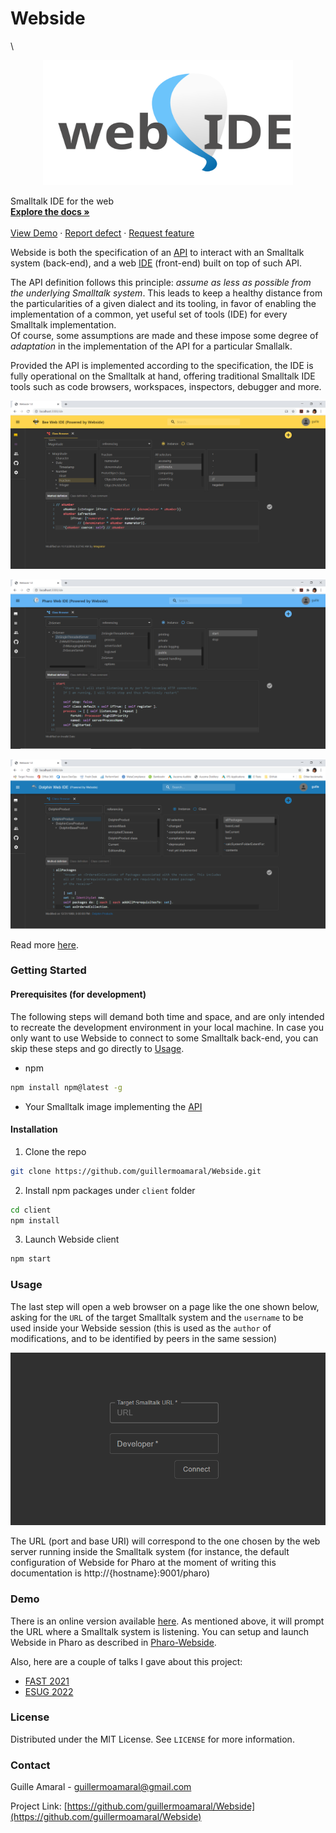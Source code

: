 # Webside

\


<div align="center">

<img src="docs/images/webSide.svg" alt="" height="200" width="400">

</div>

Smalltalk IDE for the web\
[**Explore the docs »**](docs/)\
\
[View Demo](https://webside-zglu.onrender.com) · [Report defect](https://github.com/guillermoamaral/Webside/issues/new?labels=Type%3A+Defect) · [Request feature](https://github.com/guillermoamaral/Webside/issues/new?labels=Type%3A+Feature)

Webside is both the specification of an [API](docs/api/) to interact with an Smalltalk system (back-end), and a web [IDE](docs/) (front-end) built on top of such API.

The API definition follows this principle: _assume as less as possible from the underlying Smalltalk system_. This leads to keep a healthy distance from the particularities of a given dialect and its tooling, in favor of enabling the implementation of a common, yet useful set of tools (IDE) for every Smalltalk implementation.\
Of course, some assumptions are made and these impose some degree of _adaptation_ in the implementation of the API for a particular Smallalk.

Provided the API is implemented according to the specification, the IDE is fully operational on the Smalltalk at hand, offering traditional Smalltalk IDE tools such as code browsers, workspaces, inspectors, debugger and more.

![Webside on Bee](docs/images/WebsideBee.png)

![Webside on Pharo](docs/images/WebsidePharo.png)

![Webside on Dolphin](docs/images/WebsideDolphin.png)

Read more [here](docs/).

### Getting Started

#### Prerequisites (for development)

The following steps will demand both time and space, and are only intended to recreate the development environment in your local machine. In case you only want to use Webside to connect to some Smalltalk back-end, you can skip these steps and go directly to [Usage](./#usage).

* npm

```sh
npm install npm@latest -g
```

* Your Smalltalk image implementing the [API](docs/api/)

#### Installation

1. Clone the repo

```sh
git clone https://github.com/guillermoamaral/Webside.git
```

2. Install npm packages under `client` folder

```sh
cd client
npm install
```

3. Launch Webside client

```sh
npm start
```

### Usage

The last step will open a web browser on a page like the one shown below, asking for the `URL` of the target Smalltalk system and the `username` to be used inside your Webside session (this is used as the `author` of modifications, and to be identified by peers in the same session)

![Connection](docs/images/Connection.png)

The URL (port and base URI) will correspond to the one chosen by the web server running inside the Smalltalk system (for instance, the default configuration of Webside for Pharo at the moment of writing this documentation is http://{hostname}:9001/pharo)

### Demo

There is an online version available [here](https://webside-zglu.onrender.com). As mentioned above, it will prompt the URL where a Smalltalk system is listening. You can setup and launch Webside in Pharo as described in [Pharo-Webside](https://github.com/guillermoamaral/Pharo-Webside).

Also, here are a couple of talks I gave about this project:

* [FAST 2021](https://www.youtube.com/live/tM4mcTtajGQ?feature=share)
* [ESUG 2022](https://youtu.be/Q4gmWTTFoww)

### License

Distributed under the MIT License. See `LICENSE` for more information.

### Contact

Guille Amaral - guillermoamaral@gmail.com

Project Link: [https://github.com/guillermoamaral/Webside](https://github.com/guillermoamaral/Webside)
